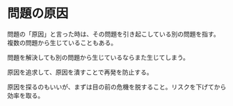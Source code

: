 # 問題の原因

問題の「原因」と言った時は、その問題を引き起こしている別の問題を指す。
複数の問題から生じていることもある。

問題を解決しても別の問題から生じているならまた生じてしまう。

原因を追求して、原因を潰すことで再発を防止する。

原因を探るのもいいが、まずは目の前の危機を脱すること。リスクを下げてから効率を取る。
